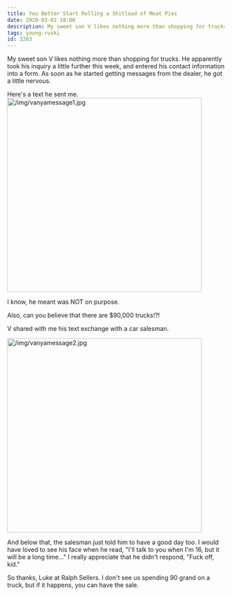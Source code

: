 ```yaml
---
title: You Better Start Rolling a Shitload of Meat Pies
date: 2020-03-02 18:00
description: My sweet son V likes nothing more than shopping for trucks. He apparently took his inquiry a little further this week, and entered his contact information into a form. As soon as he started getting messages from the dealer, he got a little nervous.
tags: young-ruski
id: 2263
---
```

My sweet son V likes nothing more than shopping for trucks.  He apparently took his inquiry a little further this week, and entered his contact information into a form.  As soon as he started getting messages from the dealer, he got a little nervous.  

Here's a text he sent me.
<span class="spanEndPreview">&nbsp;</span>
<a class="lightview centered" href="/img/vanyamessage1.jpg" data-lightview-caption="" data-lightview-group="group1"><img src="/img/vanyamessage1.jpg" alt="/img/vanyamessage1.jpg" width="450px"><br><span class="caption"></span></a>

I know, he meant was NOT on purpose.

Also, can you believe that there are $90,000 trucks!?!

V shared with me his text exchange with a car salesman.

<a class="lightview centered" href="/img/vanyamessage2.jpg" data-lightview-caption="" data-lightview-group="group1"><img src="/img/vanyamessage2.jpg" alt="/img/vanyamessage2.jpg" width="450px"><br><span class="caption"></span></a>

And below that, the salesman just told him to have a good day too.  I would have loved to see his face when he read, "I'll talk to you when I'm 16, but it will be a long time..."  I really appreciate that he didn't respond, "Fuck off, kid."

So thanks, Luke at Ralph Sellers.  I don't see us spending 90 grand on a truck, but if it happens, you can have the sale.